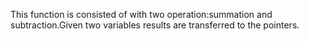This function is consisted of with two operation:summation and subtraction.Given two variables results are transferred to the pointers.
